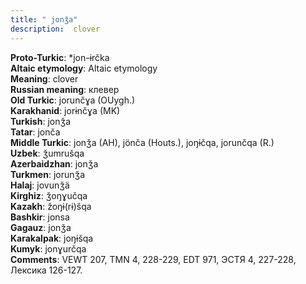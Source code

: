 ```yaml
---
title: " jonǯa"
description:  clover
---
```


<strong>Proto-Turkic</strong>:  *jon-ɨrčka<br>
<strong>Altaic etymology</strong>:  Altaic etymology<br>
<strong>Meaning</strong>:  clover<br>
<strong>Russian meaning</strong>:  клевер<br>
<strong>Old Turkic</strong>:  jorunčɣa (OUygh.)<br>
<strong>Karakhanid</strong>:  jorɨnčɣa (MK)<br>
<strong>Turkish</strong>:  jonǯa<br>
<strong>Tatar</strong>:  jonča<br>
<strong>Middle Turkic</strong>:  jonǯa (AH), jönča (Houts.), joŋɨčqa, jorunčqa (R.)<br>
<strong>Uzbek</strong>:  ǯumrušqa<br>
<strong>Azerbaidzhan</strong>:  jonǯa<br>
<strong>Turkmen</strong>:  jorunǯa<br>
<strong>Halaj</strong>:  jovunǯä<br>
<strong>Kirghiz</strong>:  ǯoŋɣučqa<br>
<strong>Kazakh</strong>:  žoŋɨ(rɨ)šqa<br>
<strong>Bashkir</strong>:  jonsa<br>
<strong>Gagauz</strong>:  jonǯa<br>
<strong>Karakalpak</strong>:  joŋɨšqa<br>
<strong>Kumyk</strong>:  jonɣurčqa<br>
<strong>Comments</strong>:  VEWT 207, TMN 4, 228-229, EDT 971, ЭСТЯ 4, 227-228, Лексика 126-127.<br>


